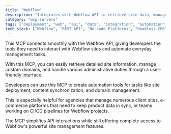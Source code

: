 ```yaml
---
title: "Webflow"
description: "Integrates with Webflow API to retrieve site data, manage domains, and automate site management tasks."
category: "mcp-servers"
tags: ["deployment", "web", "api", "data", "integration", "automation", "site management", "e-commerce", "CI/CD"]
tech_stack: ["Webflow", "REST API", "No-code Platforms", "Headless CMS", "Site Management", "Automation Tools"]
---
```


This MCP connects smoothly with the Webflow API, giving developers the tools they need to interact with Webflow sites and automate everyday management tasks. 

With this MCP, you can easily retrieve detailed site information, manage custom domains, and handle various administrative duties through a user-friendly interface.

Developers can use this MCP to create automation tools for tasks like site deployment, content synchronization, and domain management.

This is especially helpful for agencies that manage numerous client sites, e-commerce platforms that need to keep product data in sync, or teams working on CI/CD pipelines for Webflow projects.

The MCP simplifies API interactions while still offering complete access to Webflow's powerful site management features.
